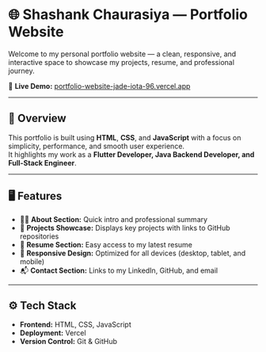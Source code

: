 # 🌐 Shashank Chaurasiya — Portfolio Website

Welcome to my personal portfolio website — a clean, responsive, and interactive space to showcase my projects, resume, and professional journey.

🚀 **Live Demo:** [portfolio-website-jade-iota-96.vercel.app](https://portfolio-website-jade-iota-96.vercel.app)

---

## 🧩 Overview

This portfolio is built using **HTML**, **CSS**, and **JavaScript** with a focus on simplicity, performance, and smooth user experience.  
It highlights my work as a **Flutter Developer, Java Backend Developer, and Full-Stack Engineer**.

---

## 🖥️ Features

- 🧑‍💻 **About Section:** Quick intro and professional summary  
- 💼 **Projects Showcase:** Displays key projects with links to GitHub repositories  
- 📄 **Resume Section:** Easy access to my latest resume  
- 📱 **Responsive Design:** Optimized for all devices (desktop, tablet, and mobile)  
- 📬 **Contact Section:** Links to my LinkedIn, GitHub, and email  

---

## ⚙️ Tech Stack

- **Frontend:** HTML, CSS, JavaScript  
- **Deployment:** Vercel  
- **Version Control:** Git & GitHub  



